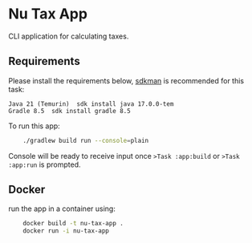 # Nu Tax App

CLI application for calculating taxes.

## Requirements

Please install the requirements below, [sdkman](https://sdkman.io) is recommended for this task:

    Java 21 (Temurin)  sdk install java 17.0.0-tem
    Gradle 8.5  sdk install gradle 8.5

To run this app:

```bash
    ./gradlew build run --console=plain
```

Console will be ready to receive input once `>Task :app:build` or `>Task :app:run` is prompted.

## Docker

run the app in a container using:

```bash
    docker build -t nu-tax-app .
    docker run -i nu-tax-app
```
